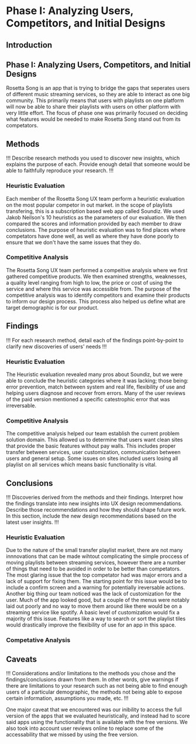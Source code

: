 # Phase I: Analyzing Users, Competitors, and Initial Designs

## Introduction
## Phase I: Analyzing Users, Competitors, and Initial Designs
Rosetta Song is an app that is trying to bridge the gaps that seperates users of different music streaming services, so they are able to interact as one big community.  This primarily means that users with playlists on one platform will now be able to share their playlists with users on other platform with very little effort.  The focus of phase one was primarily focused on deciding what features would be needed to make Rosetta Song stand out from its competators.

## Methods

!!! Describe research methods you used to discover new insights, which explains the purpose of each. Provide enough detail that someone would be able to faithfully reproduce your research. !!!

### Heuristic Evaluation
Each member of the Rosetta Song UX team perform a heuristic evaluation on the most popular competor in out market. in the scope of playlists transfering, this is a subscription based web app called Soundiz.  We used Jakob Neilson's 10 heuristics as the parameters of our evaluation. We then compared the scores and information provided by each member to draw conclusions. The purpose of heuristic evaluation was to find places where competators have done well, as well as where they have done poorly to ensure that we don't have the same issues that they do.

### Competitive Analysis
The Rosetta Song UX team performed a compeitive analysis where we first gathered competitive products. We then examined strengths, weaknesses, a quality level ranging from high to low, the price or cost of using the service and where this service was accessible from. The purpose of the competitive analysis was to identify competitors and examine their products to inform our design process. This process also helped us define what are target demographic is for our product.

## Findings

!!! For each research method, detail each of the findings point-by-point to clarify new discoveries of users' needs !!!

### Heuristic Evaluation
The Heuristic evaluation revealed many pros about Soundiz, but we were able to conclude the heuristic categories where it was lacking; those being: error prevention, match between system and real life, flexibility of use and helping users diagnose and recover from errors. Many of the user reviews of the paid version mentioned a specific catestrophic error that was irreversable.

### Competitive Analysis
The competitive analysis helped our team establish the current problem solution domain. This allowed us to determine that users want clean sites that provide the basic features without pay walls. This includes proper transfer between services, user customization, communication between users and general setup. Some issues on sites included users losing all playlist on all services which means basic functionality is vital.

## Conclusions

!!! Discoveries derived from the methods and their findings. Interpret how the findings translate into new insights into UX design recommendations. Describe those recommendations and how they should shape future work. In this section, include the new design recommendations based on the latest user insights. !!!

### Heuristic Evaluation
Due to the nature of the small transfer playlist market, there are not many innnovations that can be made wihtout complicating the simple proccess of moving playlists between streaming services, however there are a number of things that need to be avoided in order to be better than competators. The most glaring issue that the top competator had was major errors and a lack of support for fixing them. The starting point for this issue would be to include a confirm screen and a warning for potentially ireversable actions. Another big thing our team noticed was the lack of customization for the user. Much of the app looked good, but a couple of the menus were notably laid out poorly and no way to move them around like there would be on a streaming service like spotify. A basic level of customization would fix a majority of this issue. Features like a way to search or sort the playlist tiles would drastically improve the flexibility of use for an app in this space.


### Competative Analysis


## Caveats

!!! Considerations and/or limitations to the methods you chose and the findings/conclusions drawn from them. In other words, give warnings if there are limitations to your research such as not being able to find enough users of a particular demographic, the methods not being able to expose certain information, assumptions you made, etc. !!!

One major caveat that we encountered was our inibility to access the full version of the apps that we evaluated heuristically, and instead had to score said apps using the functionality that is available with the free versions.  We also took into account user reviews online to replace some of the accessability that we missed by using the free version.
